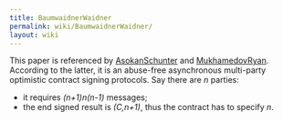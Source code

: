 ```yaml
---
title: BaumwaidnerWaidner
permalink: wiki/BaumwaidnerWaidner/
layout: wiki
---
```


This paper is referenced by [AsokanSchunter](/wiki/AsokanSchunter "wikilink")
and [MukhamedovRyan](/wiki/MukhamedovRyan "wikilink"). According to the
latter, it is an abuse-free asynchronous multi-party optimistic contract
signing protocols. Say there are *n* parties:

-   it requires *(n+1)n(n-1)* messages;
-   the end signed result is *(C,n+1)*, thus the contract has to specify
    *n*.

